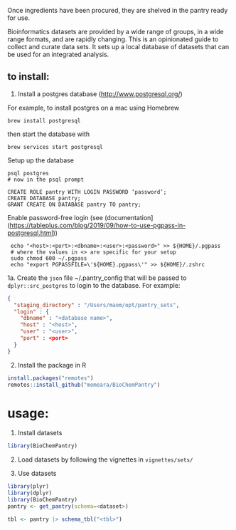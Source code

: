 Once ingredients have been procured, they are shelved in the pantry
ready for use.

Bioinformatics datasets are provided by a wide range of groups, in a
wide range formats, and are rapidly changing. This is an opinionated
guide to collect and curate data sets. It sets up a local database of
datasets that can be used for an integrated analysis.


## to install:
1. Install a postgres database (http://www.postgresql.org/)

For example, to install postgres on a mac using Homebrew

    brew install postgresql
    
then start the database with

    brew services start postgresql

Setup up the database

    psql postgres
    # now in the psql prompt
    
    CREATE ROLE pantry WITH LOGIN PASSWORD ‘password’;
    CREATE DATABASE pantry;
    GRANT CREATE ON DATABASE pantry TO pantry;

Enable password-free login (see (documentation](https://tableplus.com/blog/2019/09/how-to-use-pgpass-in-postgresql.html))

     echo "<host>:<port>:<dbname>:<user>:<password>" >> ${HOME}/.pgpass
     # where the values in <> are specific for your setup
     sudo chmod 600 ~/.pgpass
     echo "export PGPASSFILE=\'${HOME}.pgpass\'" >> ${HOME}/.zshrc


1a. Create the `json` file ~/.pantry_config that will be passed to
    `dplyr::src_postgres` to login to the database. For example:

```json
{
  "staging_directory" : "/Users/maom/opt/pantry_sets",
  "login" : {
    "dbname" : "<database name>",
    "host" : "<host>",
    "user" : "<user>",
    "port" : <port>
  }
}
```

2. Install the package in R

```R
install.packages("remotes")
remotes::install_github("momeara/BioChemPantry")
```

# usage:

1. Install datasets

```R
library(BioChemPantry)
```

2. Load datasets by following the vignettes in `vignettes/sets/`
  
3. Use datasets

```R
library(plyr)
library(dplyr)
library(BioChemPantry)
pantry <- get_pantry(schema=<dataset>)

tbl <- pantry |> schema_tbl("<tbl>")
```
